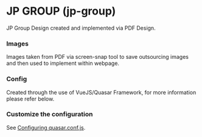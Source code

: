 # JP GROUP (jp-group)

JP Group Design created and implemented via PDF Design.

### Images

Images taken from PDF via screen-snap tool to save outsourcing images and then used to implement within webpage.

### Config

Created through the use of VueJS/Quasar Framework, for more information please refer below.

### Customize the configuration

See [Configuring quasar.conf.js](https://quasar.dev/quasar-cli/quasar-conf-js).
